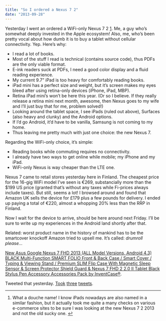 ```yaml
---
title: "So I ordered a Nexus 7 2"
date: "2013-09-28"
---
```


Yesterday I went an ordered a WiFi-only Nexus 7 2 [1]("p62490867849-name"). Me, a guy who’s somewhat deeply invested in the Apple ecosystem! Also, me, who’s been pretty vocal about how dumb it is to buy a tablet without cellular connectivity. Yep. Here’s why:

- I read a lot of books.
- Most of the stuff I read is technical (contains source code), thus PDFs are the only viable format.
- E-ink readers suck at PDFs, I need a good color display and a fluid reading experience.
- My current 9.7” iPad is too heavy for comfortably reading books.
- iPad mini has a perfect size and weight, but it’s screen makes my eyes bleed after using retina-only devices (iPhone, iPad, MBP).
- Retina iPad mini’s won’t be here this year. (Or so I believe. If they really release a retina mini next month, awesome, then Nexus goes to my wife and I’ll just buy that for me, problem solved!)
- Looking around the tablet space, I see iPads (ruled out above), Surfaces (also heavy and clunky) and the Android options.
- If I’d go Android, it’d have to be vanilla, Samsung is not coming to my home.
- Thus leaving me pretty much with just one choice: the new Nexus 7.

Regarding the WiFi-only choice, it’s simple:

- Reading books while commuting requires no connectivity.
- I already have two ways to get online while mobile; my iPhone and my iPad.
- WiFi-only Nexus is way cheaper than the LTE one.

Nexus 7 came to retail stores yesterday here in Finland. The cheapest price for the 16-gig WiFi model I’ve seen is €269, substancially more than the $199 US price (granted that’s without any taxes while Fi-prices always include taxes). But still, seems a lot! I browsed around and found that Amazon UK sells the device for £179 plus a few pounds for delivery. I ended up paying a total of €220, almost a whopping 20% less than the RRP in Finland.

Now I wait for the device to arrive, should be here around next Friday. I’ll be sure to write up my experiences in the Android land shortly after that.

Related: worst product name in the history of mankind has to be the smartcover knockoff Amazon tried to upsell me. It’s called: _drumroll please…_

[New Asus Google Nexus 7 FHD 2013 (ALL Model Versions, Android 4.3) BLACK Multi-Function SMART FOLIO Front & Back Case / Smart Cover / Typing & Viewing Stand / Premium SLIM Flip Case With Magnetic Sleep Sensor & Screen Protector Shield Guard & Nexus 7 FHD 2 2.0 II Tablet Black Stylus Pen Accessory Accessories Pack by InventCase®]("http://www.amazon.co.uk/Multi-Function-Protector-Accessory-Accessories-InventCase%C2%AE/dp/B00EF83LZO/").

Tweeted that yesterday. [Took]("https://twitter.com/anttti/status/383647185872912384") [three]("https://twitter.com/anttti/status/383647192848027648") [tweets]("https://twitter.com/anttti/status/383647200376811520").

* * *

1. What a douche name! I know iPads nowadays are also named in a similar fashion, but it actually took me quite a many checks on various e-commerce sites to be sure I was looking at the new Nexus 7 2 2013 and not the old sucky one. [↩]("p62490867849-name")
